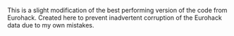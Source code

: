 This is a slight modification of the best performing version of the code from Eurohack.  Created here to prevent inadvertent corruption of the Eurohack data due to my own mistakes.
